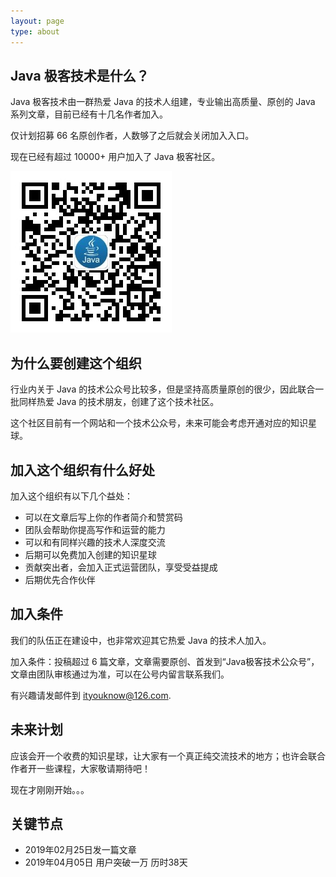 ```yaml
---
layout: page
type: about
---
```


## Java 极客技术是什么？

Java 极客技术由一群热爱 Java 的技术人组建，专业输出高质量、原创的 Java 系列文章，目前已经有十几名作者加入。

仅计划招募 66 名原创作者，人数够了之后就会关闭加入入口。

现在已经有超过 10000+ 用户加入了 Java 极客社区。

![](/assets/images/wechat-qcode.jpg)

## 为什么要创建这个组织

行业内关于 Java 的技术公众号比较多，但是坚持高质量原创的很少，因此联合一批同样热爱 Java 的技术朋友，创建了这个技术社区。

这个社区目前有一个网站和一个技术公众号，未来可能会考虑开通对应的知识星球。


## 加入这个组织有什么好处

加入这个组织有以下几个益处：

- 可以在文章后写上你的作者简介和赞赏码
- 团队会帮助你提高写作和运营的能力
- 可以和有同样兴趣的技术人深度交流
- 后期可以免费加入创建的知识星球
- 贡献突出者，会加入正式运营团队，享受受益提成
- 后期优先合作伙伴


## 加入条件

我们的队伍正在建设中，也非常欢迎其它热爱 Java 的技术人加入。

加入条件：投稿超过 6 篇文章，文章需要原创、首发到“Java极客技术公众号”，文章由团队审核通过为准，可以在公号内留言联系我们。

有兴趣请发邮件到 ityouknow@126.com.

## 未来计划

应该会开一个收费的知识星球，让大家有一个真正纯交流技术的地方；也许会联合作者开一些课程，大家敬请期待吧！

现在才刚刚开始。。。


## 关键节点

- 2019年02月25日发一篇文章
- 2019年04月05日 用户突破一万  历时38天


